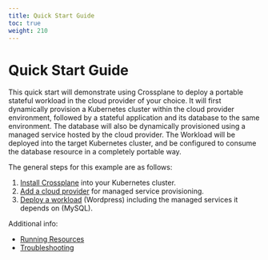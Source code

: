```yaml
---
title: Quick Start Guide
toc: true
weight: 210
---
```

# Quick Start Guide

This quick start will demonstrate using Crossplane to deploy a portable stateful workload in the cloud provider of your choice.
It will first dynamically provision a Kubernetes cluster within the cloud provider environment, followed by a stateful application and its database to the same environment.
The database will also be dynamically provisioned using a managed service hosted by the cloud provider.
The Workload will be deployed into the target Kubernetes cluster, and be configured to consume the database resource in a completely portable way.

The general steps for this example are as follows:

1. [Install Crossplane](install-crossplane.md) into your Kubernetes cluster. 
1. [Add a cloud provider](cloud-providers.md) for managed service provisioning.
1. [Deploy a workload](deploy.md) (Wordpress) including the managed services it depends on (MySQL). 

Additional info:
* [Running Resources](running-resources.md)
* [Troubleshooting](troubleshoot.md)
